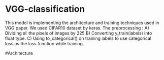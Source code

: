 # VGG-classification
This model is implementing the architecture and training techniques used in VGG paper. We used CIFAR10 dataset by keras. The preprocessing :
A) Dividing all the pixels of images by 225
B) Converting y_train(labels) into float type.
C) Using to_categorical() on training labels to use categorical loss as the loss function while training.

#Architecture 

